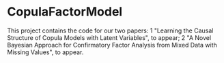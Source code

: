 # CopulaFactorModel

This project contains the code for our two papers: 
1 "Learning the Causal Structure of Copula Models with Latent Variables", to appear; 
2 "A Novel Bayesian Approach for Confirmatory Factor Analysis from Mixed Data with Missing Values", to appear.
